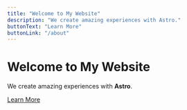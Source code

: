 ```yaml
---
title: "Welcome to My Website"
description: "We create amazing experiences with Astro."
buttonText: "Learn More"
buttonLink: "/about"
---
```


# Welcome to My Website

We create amazing experiences with **Astro**.

[Learn More](/about)
